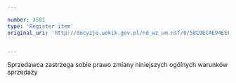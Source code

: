 ```yaml
---

number: 3581
type: 'Register item'
original_uri: 'http://decyzje.uokik.gov.pl/nd_wz_um.nsf/0/58C9ECAE94EEF488C1257A55002C196A?OpenDocument'


---
```


Sprzedawca zastrzega sobie prawo zmiany niniejszych ogólnych warunków sprzedaży
